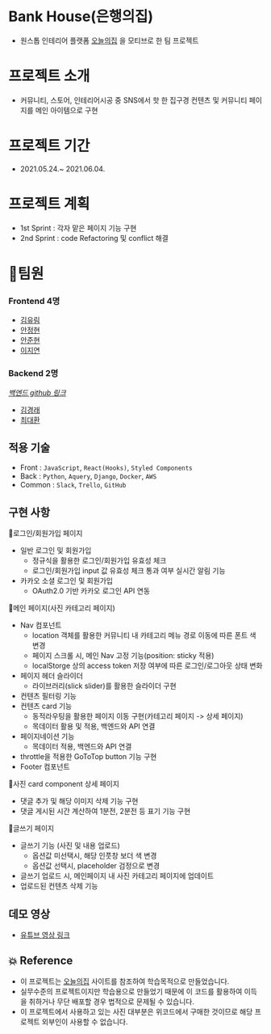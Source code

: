 # Bank House(은행의집) 

- 원스톱 인테리어 플랫폼 [오늘의집](https://ohou.se/) 을 모티브로 한 팀 프로젝트

# 프로젝트 소개

- 커뮤니티, 스토어, 인테리어시공 중 SNS에서 핫 한 집구경 컨텐츠 및 커뮤니티 페이지를 메인 아이템으로 구현


# 프로젝트 기간

- 2021.05.24.~ 2021.06.04.

# 프로젝트 계획

- 1st Sprint : 각자 맡은 페이지 기능 구현
- 2nd Sprint : code Refactoring 및 conflict 해결


# :rocket:팀원

### Frontend 4명

- [김유림](https://github.com/yurim45)
- [안정현](https://github.com/ahnjeongh2)
- [안준현](https://github.com/junchi211)
- [이지연](https://github.com/Yonyas)

### Backend 2명 
_[백엔드 github 링크](https://github.com/wecode-bootcamp-korea/20-2nd-BankHouse-backend)_
- [김경래](https://github.com/kyeongraekim)
- [최대환](https://github.com/Dae-Hwan)


## 적용 기술

- Front : `JavaScript`, `React(Hooks)`, `Styled Components`
- Back  : `Python`, `Aquery`, `Django`, `Docker`, `AWS`
- Common : `Slack`, `Trello`, `GitHub`

## 구현 사항

📜로그인/회원가입 페이지
- 일반 로그인 및 회원가입
  * 정규식을 활용한 로그인/회원가입 유효성 체크
  * 로그인/회원가입 input 값 유효성 체크 통과 여부 실시간 알림 기능
- 카카오 소셜 로그인 및 회원가입
  * OAuth2.0 기반 카카오 로그인 API 연동


📜메인 페이지(사진 카테고리 페이지)
- Nav 컴포넌트
  *  location 객체를 활용한 커뮤니티 내 카테고리 메뉴 경로 이동에 따른 폰트 색 변경
  *  페이지 스크롤 시, 메인 Nav 고정 기능(position: sticky 적용)
  *  localStorge 상의 access token 저장 여부에 따른 로그인/로그아웃 상태 변화
- 페이지 헤더 슬라이더
  * 라이브러리(slick slider)를 활용한 슬라이더 구현
- 컨텐츠 필터링 기능
- 컨텐츠 card 기능
  * 동적라우팅을 활용한 페이지 이동 구현(카테고리 페이지 -> 상세 페이지)
  * 목데이터 활용 및 적용, 백엔드와 API 연결
- 페이지네이션 기능
  * 목데이터 적용, 백엔드와 API 연결
- throttle을 적용한 GoToTop button 기능 구현
- Footer 컴포넌트


📜사진 card component 상세 페이지
- 댓글 추가 및 해당 이미지 삭제 기능 구현
- 댓글 게시된 시간 계산하여 1분전, 2분전 등 표기 기능 구현   


📜글쓰기 페이지
- 글쓰기 기능 (사진 및 내용 업로드)
  * 옵션값 미선택시, 해당 인풋창 보더 색 변경
  * 옵션값 선택시, placeholder 검정으로 변경 
- 글쓰기 업로드 시, 메인페이지 내 사진 카테고리 페이지에 업데이트
- 업로드된 컨텐츠 삭제 기능


## 데모 영상
- [유튜브 영상 링크](https://www.youtube.com/watch?v=yCrwiy9oFAQ)


## 💥 Reference
- 이 프로젝트는 [오늘의집](https://ohou.se/) 사이트를 참조하여 학습목적으로 만들었습니다.
- 실무수준의 프로젝트이지만 학습용으로 만들었기 때문에 이 코드를 활용하여 이득을 취하거나 무단 배포할 경우 법적으로 문제될 수 있습니다.
- 이 프로젝트에서 사용하고 있는 사진 대부분은 위코드에서 구매한 것이므로 해당 프로젝트 외부인이 사용할 수 없습니다.
